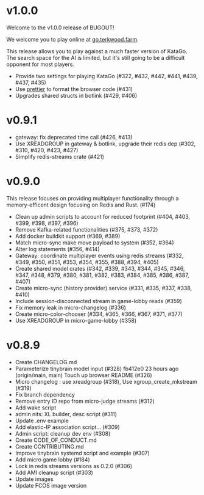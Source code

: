 # v1.0.0

Welcome to the v1.0.0 release of BUGOUT!

We welcome you to play online at [go.terkwood.farm](https://go.terkwood.farm).

This release allows you to play against a much faster version of KataGo. The
search space for the AI is limited, but it's still going to be a difficult
opponent for most players.

- Provide two settings for playing KataGo (#322, #432, #442, #441, #439, #437, #435)
- Use [prettier](https://prettier.io/) to format the browser code (#431)
- Upgrades shared structs in botlink (#429, #406)

# v0.9.1

- gateway: fix deprecated time call (#426, #413)
- Use XREADGROUP in gateway & botlink, upgrade their redis dep (#302, #310, #420, #423, #427)
- Simplify redis-streams crate (#421)

# v0.9.0

This release focuses on providing multiplayer functionality through a memory-efficent design focusing on Redis and Rust. (#174)

- Clean up admin scripts to account for reduced footprint (#404, #403, #399, #398, #397, #396)
- Remove Kafka-related functionalities (#375, #373, #372)
- Add docker buildkit support (#369, #389)
- Match micro-sync make move payload to system (#352, #364)
- Alter log statements (#356, #414)
- Gateway: coordinate multiplayer events using redis streams (#332, #349, #350, #351, #353, #354, #355, #388, #394, #405)
- Create shared model crates (#342, #339, #343, #344, #345, #346, #347, #348, #379, #380, #381, #382, #383, #384, #385, #386, #387, #407)
- Create micro-sync (history provider) service (#331, #335, #337, #338, #410)
- Include session-disconnected stream in game-lobby reads (#359)
- Fix memory leak in micro-changelog (#336)
- Create micro-color-chooser (#334, #365, #366, #367, #371, #377)
- Use XREADGROUP in micro-game-lobby (#358)

# v0.8.9

- Create CHANGELOG.md
- Parameterize tinybrain model input (#328)
  fb412e0 23 hours ago (origin/main, main) Touch up browser README (#326)
- Micro changelog : use xreadgroup (#318), Use xgroup_create_mkstream (#319)
- Fix branch dependency
- Remove entry ID repo from micro-judge streams (#312)
- Add wake script
- admin nits: XL builder, desc script (#311)
- Update .env example
- Add elastic-IP association script... (#309)
- Admin script: cleanup dev env (#308)
- Create CODE_OF_CONDUCT.md
- Create CONTRIBUTING.md
- Improve tinybrain systemd script and example (#307)
- Add micro game lobby (#184)
- Lock in redis streams versions as 0.2.0 (#306)
- Add AMI cleanup script (#303)
- Update images
- Update FCOS image version
